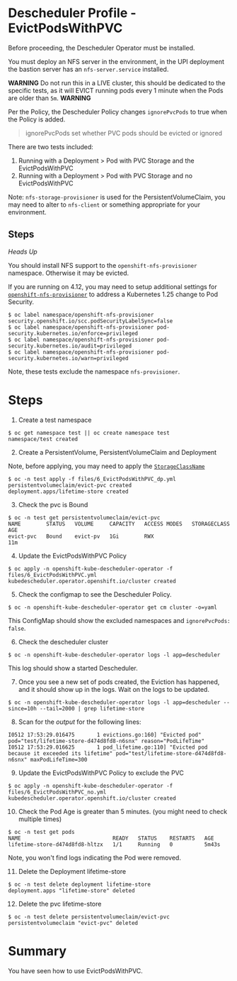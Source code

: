 # Descheduler Profile - EvictPodsWithPVC

Before proceeding, the Descheduler Operator must be installed.

You must deploy an NFS server in the environment, in the UPI deployment the bastion server has an `nfs-server.service` installed.

**WARNING**
Do not run this in a LIVE cluster, this should be dedicated to the specific tests, as it will EVICT running pods every 1 minute when the Pods are older than `5m`.
**WARNING**

Per the Policy, the Descheduler Policy changes `ignorePvcPods` to true when the Policy is added.

> ignorePvcPods set whether PVC pods should be evicted or ignored

There are two tests included: 

1. Running with a Deployment > Pod with PVC Storage and the EvictPodsWithPVC
2. Running with a Deployment > Pod with PVC Storage and no EvictPodsWithPVC

Note: `nfs-storage-provisioner` is used for the PersistentVolumeClaim, you may need to alter to `nfs-client` or something appropriate for your environment.

## Steps

*Heads Up* 

You should install NFS support to the `openshift-nfs-provisioner` namespace. Otherwise it may be evicted.

If you are running on 4.12, you may need to setup additional settings for [`openshift-nfs-provisioner`](https://github.com/kubernetes-sigs/nfs-subdir-external-provisioner) to address a Kubernetes 1.25 change to Pod Security.

```
$ oc label namespace/openshift-nfs-provisioner security.openshift.io/scc.podSecurityLabelSync=false 
$ oc label namespace/openshift-nfs-provisioner pod-security.kubernetes.io/enforce=privileged 
$ oc label namespace/openshift-nfs-provisioner pod-security.kubernetes.io/audit=privileged 
$ oc label namespace/openshift-nfs-provisioner pod-security.kubernetes.io/warn=privileged
```

Note, these tests exclude the namespace `nfs-provisioner`.

# Steps 

1. Create a test namespace

```
$ oc get namespace test || oc create namespace test
namespace/test created
```

2. Create a PersistentVolume, PersistentVolumeClaim and Deployment

Note, before applying, you may need to apply the [`StorageClassName`](https://github.com/prb112/openshift-demo/blob/main/descheduler_policy/files/6_EvictPodsWithPVC_dp.yml)

```
$ oc -n test apply -f files/6_EvictPodsWithPVC_dp.yml
persistentvolumeclaim/evict-pvc created
deployment.apps/lifetime-store created
```

3. Check the pvc is Bound

```
$ oc -n test get persistentvolumeclaim/evict-pvc
NAME        STATUS   VOLUME     CAPACITY   ACCESS MODES   STORAGECLASS   AGE
evict-pvc   Bound    evict-pv   1Gi        RWX                           11m
```

4. Update the EvictPodsWithPVC Policy

```
$ oc apply -n openshift-kube-descheduler-operator -f files/6_EvictPodsWithPVC.yml
kubedescheduler.operator.openshift.io/cluster created
```

5. Check the configmap to see the Descheduler Policy. 

```
$ oc -n openshift-kube-descheduler-operator get cm cluster -o=yaml
```

This ConfigMap should show the excluded namespaces and `ignorePvcPods: false`.

6. Check the descheduler cluster 

```
$ oc -n openshift-kube-descheduler-operator logs -l app=descheduler 
```

This log should show a started Descheduler.

7. Once you see a new set of pods created, the Eviction has happened, and it should show up in the logs. Wait on the logs to be updated.

```
$ oc -n openshift-kube-descheduler-operator logs -l app=descheduler --since=10h --tail=2000 | grep lifetime-store 
```

8. Scan for the *output* for the following lines:

```
I0512 17:53:29.016475       1 evictions.go:160] "Evicted pod" pod="test/lifetime-store-d474d8fd8-n6snx" reason="PodLifeTime"
I0512 17:53:29.016625       1 pod_lifetime.go:110] "Evicted pod because it exceeded its lifetime" pod="test/lifetime-store-d474d8fd8-n6snx" maxPodLifeTime=300
```

9. Update the EvictPodsWithPVC Policy to exclude the PVC

```
$ oc apply -n openshift-kube-descheduler-operator -f files/6_EvictPodsWithPVC_no.yml
kubedescheduler.operator.openshift.io/cluster created
```

10. Check the Pod Age is greater than 5 minutes. (you might need to check multiple times)

```
$ oc -n test get pods
NAME                             READY   STATUS    RESTARTS   AGE
lifetime-store-d474d8fd8-hltzx   1/1     Running   0          5m43s
```

Note, you won't find logs indicating the Pod were removed.

11. Delete the Deployment lifetime-store

```
$ oc -n test delete deployment lifetime-store
deployment.apps "lifetime-store" deleted
```

12. Delete the pvc lifetime-store

```
$ oc -n test delete persistentvolumeclaim/evict-pvc
persistentvolumeclaim "evict-pvc" deleted
```

# Summary 

You have seen how to use EvictPodsWithPVC.
